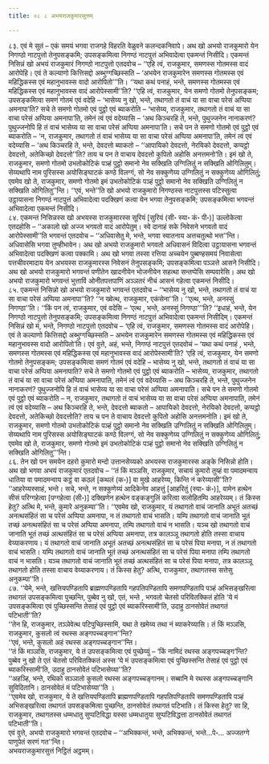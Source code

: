 ```yaml
---
title: ०८ ८ अभयराजकुमारसुत्तम्

---
```


८३. एवं मे सुतं – एकं समयं भगवा राजगहे विहरति वेळुवने कलन्दकनिवापे। अथ खो अभयो राजकुमारो येन निगण्ठो नाटपुत्तो तेनुपसङ्कमि; उपसङ्कमित्वा निगण्ठं नाटपुत्तं अभिवादेत्वा एकमन्तं निसीदि। एकमन्तं निसिन्नं खो अभयं राजकुमारं निगण्ठो नाटपुत्तो एतदवोच – ‘‘एहि त्वं, राजकुमार, समणस्स गोतमस्स वादं आरोपेहि। एवं ते कल्याणो कित्तिसद्दो अब्भुग्गच्छिस्सति – ‘अभयेन राजकुमारेन समणस्स गोतमस्स एवं महिद्धिकस्स एवं महानुभावस्स वादो आरोपितो’’’ति। ‘‘यथा कथं पनाहं, भन्ते, समणस्स गोतमस्स एवं महिद्धिकस्स एवं महानुभावस्स वादं आरोपेस्सामी’’ति? ‘‘एहि त्वं, राजकुमार, येन समणो गोतमो तेनुपसङ्कम; उपसङ्कमित्वा समणं गोतमं एवं वदेहि – ‘भासेय्य नु खो, भन्ते, तथागतो तं वाचं या सा वाचा परेसं अप्पिया अमनापा’ति? सचे ते समणो गोतमो एवं पुट्ठो एवं ब्याकरोति – ‘भासेय्य, राजकुमार, तथागतो तं वाचं या सा वाचा परेसं अप्पिया अमनापा’ति, तमेनं त्वं एवं वदेय्यासि – ‘अथ किञ्चरहि ते, भन्ते, पुथुज्जनेन नानाकरणं? पुथुज्जनोपि हि तं वाचं भासेय्य या सा वाचा परेसं अप्पिया अमनापा’ति। सचे पन ते समणो गोतमो एवं पुट्ठो एवं ब्याकरोति – ‘न, राजकुमार, तथागतो तं वाचं भासेय्य या सा वाचा परेसं अप्पिया अमनापा’ति, तमेनं त्वं एवं वदेय्यासि – ‘अथ किञ्चरहि ते, भन्ते, देवदत्तो ब्याकतो – ‘‘आपायिको देवदत्तो, नेरयिको देवदत्तो, कप्पट्ठो देवदत्तो, अतेकिच्छो देवदत्तो’’ति? ताय च पन ते वाचाय देवदत्तो कुपितो अहोसि अनत्तमनो’ति। इमं खो ते, राजकुमार, समणो गोतमो उभतोकोटिकं पञ्हं पुट्ठो समानो नेव सक्खिति उग्गिलितुं न सक्खिति ओगिलितुम्। सेय्यथापि नाम पुरिसस्स अयोसिङ्घाटकं कण्ठे विलग्गं, सो नेव सक्कुणेय्य उग्गिलितुं न सक्कुणेय्य ओगिलितुं; एवमेव खो ते, राजकुमार, समणो गोतमो इमं उभतोकोटिकं पञ्हं पुट्ठो समानो नेव सक्खिति उग्गिलितुं न सक्खिति ओगिलितु’’न्ति। ‘‘एवं, भन्ते’’ति खो अभयो राजकुमारो निगण्ठस्स नाटपुत्तस्स पटिस्सुत्वा उट्ठायासना निगण्ठं नाटपुत्तं अभिवादेत्वा पदक्खिणं कत्वा येन भगवा तेनुपसङ्कमि; उपसङ्कमित्वा भगवन्तं अभिवादेत्वा एकमन्तं निसीदि।  
८४. एकमन्तं निसिन्नस्स खो अभयस्स राजकुमारस्स सूरियं [सुरियं (सी॰ स्या॰ कं॰ पी॰)] उल्लोकेत्वा एतदहोसि – ‘‘अकालो खो अज्ज भगवतो वादं आरोपेतुम्। स्वे दानाहं सके निवेसने भगवतो वादं आरोपेस्सामी’’ति भगवन्तं एतदवोच – ‘‘अधिवासेतु मे, भन्ते, भगवा स्वातनाय अत्तचतुत्थो भत्त’’न्ति। अधिवासेसि भगवा तुण्हीभावेन। अथ खो अभयो राजकुमारो भगवतो अधिवासनं विदित्वा उट्ठायासना भगवन्तं अभिवादेत्वा पदक्खिणं कत्वा पक्कामि। अथ खो भगवा तस्सा रत्तिया अच्चयेन पुब्बण्हसमयं निवासेत्वा पत्तचीवरमादाय येन अभयस्स राजकुमारस्स निवेसनं तेनुपसङ्कमि; उपसङ्कमित्वा पञ्ञत्ते आसने निसीदि। अथ खो अभयो राजकुमारो भगवन्तं पणीतेन खादनीयेन भोजनीयेन सहत्था सन्तप्पेसि सम्पवारेसि। अथ खो अभयो राजकुमारो भगवन्तं भुत्ताविं ओनीतपत्तपाणिं अञ्ञतरं नीचं आसनं गहेत्वा एकमन्तं निसीदि।  
८५. एकमन्तं निसिन्नो खो अभयो राजकुमारो भगवन्तं एतदवोच – ‘‘भासेय्य नु खो, भन्ते, तथागतो तं वाचं या सा वाचा परेसं अप्पिया अमनापा’’ति? ‘‘न ख्वेत्थ, राजकुमार, एकंसेना’’ति। ‘‘एत्थ, भन्ते, अनस्सुं निगण्ठा’’ति। ‘‘किं पन त्वं, राजकुमार, एवं वदेसि – ‘एत्थ , भन्ते, अनस्सुं निगण्ठा’’’ति? ‘‘इधाहं, भन्ते, येन निगण्ठो नाटपुत्तो तेनुपसङ्कमि; उपसङ्कमित्वा निगण्ठं नाटपुत्तं अभिवादेत्वा एकमन्तं निसीदिम्। एकमन्तं निसिन्नं खो मं, भन्ते, निगण्ठो नाटपुत्तो एतदवोच – ‘एहि त्वं, राजकुमार, समणस्स गोतमस्स वादं आरोपेहि। एवं ते कल्याणो कित्तिसद्दो अब्भुग्गच्छिस्सति – अभयेन राजकुमारेन समणस्स गोतमस्स एवं महिद्धिकस्स एवं महानुभावस्स वादो आरोपितो’ति। एवं वुत्ते, अहं, भन्ते, निगण्ठं नाटपुत्तं एतदवोचं – ‘यथा कथं पनाहं , भन्ते, समणस्स गोतमस्स एवं महिद्धिकस्स एवं महानुभावस्स वादं आरोपेस्सामी’ति? ‘एहि त्वं, राजकुमार, येन समणो गोतमो तेनुपसङ्कम; उपसङ्कमित्वा समणं गोतमं एवं वदेहि – भासेय्य नु खो, भन्ते, तथागतो तं वाचं या सा वाचा परेसं अप्पिया अमनापाति? सचे ते समणो गोतमो एवं पुट्ठो एवं ब्याकरोति – भासेय्य, राजकुमार, तथागतो तं वाचं या सा वाचा परेसं अप्पिया अमनापाति, तमेनं त्वं एवं वदेय्यासि – अथ किञ्चरहि ते, भन्ते, पुथुज्जनेन नानाकरणं? पुथुज्जनोपि हि तं वाचं भासेय्य या सा वाचा परेसं अप्पिया अमनापाति। सचे पन ते समणो गोतमो एवं पुट्ठो एवं ब्याकरोति – न, राजकुमार, तथागतो तं वाचं भासेय्य या सा वाचा परेसं अप्पिया अमनापाति, तमेनं त्वं एवं वदेय्यासि – अथ किञ्चरहि ते, भन्ते, देवदत्तो ब्याकतो – आपायिको देवदत्तो, नेरयिको देवदत्तो, कप्पट्ठो देवदत्तो, अतेकिच्छो देवदत्तोति? ताय च पन ते वाचाय देवदत्तो कुपितो अहोसि अनत्तमनोति। इमं खो ते, राजकुमार, समणो गोतमो उभतोकोटिकं पञ्हं पुट्ठो समानो नेव सक्खिति उग्गिलितुं न सक्खिति ओगिलितुम्। सेय्यथापि नाम पुरिसस्स अयोसिङ्घाटकं कण्ठे विलग्गं, सो नेव सक्कुणेय्य उग्गिलितुं न सक्कुणेय्य ओगिलितुं; एवमेव खो ते, राजकुमार, समणो गोतमो इमं उभतोकोटिकं पञ्हं पुट्ठो समानो नेव सक्खिति उग्गिलितुं न सक्खिति ओगिलितु’’’न्ति।  
८६. तेन खो पन समयेन दहरो कुमारो मन्दो उत्तानसेय्यको अभयस्स राजकुमारस्स अङ्के निसिन्नो होति। अथ खो भगवा अभयं राजकुमारं एतदवोच – ‘‘तं किं मञ्ञसि, राजकुमार, सचायं कुमारो तुय्हं वा पमादमन्वाय धातिया वा पमादमन्वाय कट्ठं वा कठलं [कथलं (क॰)] वा मुखे आहरेय्य, किन्ति नं करेय्यासी’’ति? ‘‘आहरेय्यस्साहं, भन्ते। सचे, भन्ते, न सक्कुणेय्यं आदिकेनेव आहत्तुं [आहरितुं (स्या॰ कं॰)], वामेन हत्थेन सीसं परिग्गहेत्वा [पग्गहेत्वा (सी॰)] दक्खिणेन हत्थेन वङ्कङ्गुलिं करित्वा सलोहितम्पि आहरेय्यम्। तं किस्स हेतु? अत्थि मे, भन्ते, कुमारे अनुकम्पा’’ति। ‘‘एवमेव खो, राजकुमार, यं तथागतो वाचं जानाति अभूतं अतच्छं अनत्थसंहितं सा च परेसं अप्पिया अमनापा, न तं तथागतो वाचं भासति। यम्पि तथागतो वाचं जानाति भूतं तच्छं अनत्थसंहितं सा च परेसं अप्पिया अमनापा, तम्पि तथागतो वाचं न भासति। यञ्च खो तथागतो वाचं जानाति भूतं तच्छं अत्थसंहितं सा च परेसं अप्पिया अमनापा, तत्र कालञ्ञू तथागतो होति तस्सा वाचाय वेय्याकरणाय। यं तथागतो वाचं जानाति अभूतं अतच्छं अनत्थसंहितं सा च परेसं पिया मनापा, न तं तथागतो वाचं भासति। यम्पि तथागतो वाचं जानाति भूतं तच्छं अनत्थसंहितं सा च परेसं पिया मनापा तम्पि तथागतो वाचं न भासति। यञ्च तथागतो वाचं जानाति भूतं तच्छं अत्थसंहितं सा च परेसं पिया मनापा, तत्र कालञ्ञू तथागतो होति तस्सा वाचाय वेय्याकरणाय। तं किस्स हेतु? अत्थि, राजकुमार, तथागतस्स सत्तेसु अनुकम्पा’’ति।  
८७. ‘‘येमे, भन्ते, खत्तियपण्डितापि ब्राह्मणपण्डितापि गहपतिपण्डितापि समणपण्डितापि पञ्हं अभिसङ्खरित्वा तथागतं उपसङ्कमित्वा पुच्छन्ति, पुब्बेव नु खो, एतं, भन्ते , भगवतो चेतसो परिवितक्कितं होति ‘ये मं उपसङ्कमित्वा एवं पुच्छिस्सन्ति तेसाहं एवं पुट्ठो एवं ब्याकरिस्सामी’ति, उदाहु ठानसोवेतं तथागतं पटिभाती’’ति?  
‘‘तेन हि, राजकुमार, तञ्ञेवेत्थ पटिपुच्छिस्सामि, यथा ते खमेय्य तथा नं ब्याकरेय्यासि। तं किं मञ्ञसि, राजकुमार, कुसलो त्वं रथस्स अङ्गपच्चङ्गान’’न्ति?  
‘‘एवं, भन्ते, कुसलो अहं रथस्स अङ्गपच्चङ्गान’’न्ति।  
‘‘तं किं मञ्ञसि, राजकुमार, ये तं उपसङ्कमित्वा एवं पुच्छेय्युं – ‘किं नामिदं रथस्स अङ्गपच्चङ्ग’न्ति? पुब्बेव नु खो ते एतं चेतसो परिवितक्कितं अस्स ‘ये मं उपसङ्कमित्वा एवं पुच्छिस्सन्ति तेसाहं एवं पुट्ठो एवं ब्याकरिस्सामी’ति, उदाहु ठानसोवेतं पटिभासेय्या’’ति?  
‘‘अहञ्हि, भन्ते, रथिको सञ्ञातो कुसलो रथस्स अङ्गपच्चङ्गानम्। सब्बानि मे रथस्स अङ्गपच्चङ्गानि सुविदितानि। ठानसोवेतं मं पटिभासेय्या’’ति ।  
‘‘एवमेव खो, राजकुमार, ये ते खत्तियपण्डितापि ब्राह्मणपण्डितापि गहपतिपण्डितापि समणपण्डितापि पञ्हं अभिसङ्खरित्वा तथागतं उपसङ्कमित्वा पुच्छन्ति, ठानसोवेतं तथागतं पटिभाति। तं किस्स हेतु? सा हि, राजकुमार, तथागतस्स धम्मधातु सुप्पटिविद्धा यस्सा धम्मधातुया सुप्पटिविद्धत्ता ठानसोवेतं तथागतं पटिभाती’’ति।  
एवं वुत्ते, अभयो राजकुमारो भगवन्तं एतदवोच – ‘‘अभिक्कन्तं, भन्ते, अभिक्कन्तं, भन्ते…पे॰… अज्जतग्गे पाणुपेतं सरणं गत’’न्ति।  
अभयराजकुमारसुत्तं निट्ठितं अट्ठमम्।  

